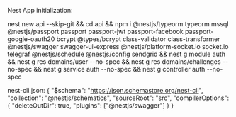 Nest App initialization:

nest new api --skip-git && cd api && npm i @nestjs/typeorm typeorm mssql @nestjs/passport passport passport-jwt passport-facebook passport-google-oauth20 bcrypt @types/bcrypt class-validator class-transformer @nestjs/swagger swagger-ui-express @nestjs/platform-socket.io socket.io telegraf @nestjs/schedule @nestjs/config sendgrid && nest g module auth && nest g res domains/user --no-spec && nest g res domains/challenges --no-spec && nest g service auth --no-spec && nest g controller auth --no-spec

nest-cli.json:
{
  "$schema": "https://json.schemastore.org/nest-cli",
  "collection": "@nestjs/schematics",
  "sourceRoot": "src",
  "compilerOptions": {
    "deleteOutDir": true,
    "plugins": ["@nestjs/swagger"]
  }
}